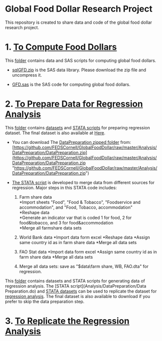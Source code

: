 # Global Food Dollar Research Project 

This repository is created to share data and code of the global food dollar research project. 

# 1. [To Compute Food Dollars](ComputeFoodDollar)

This [folder](ComputeFoodDollar) contains data and SAS scripts for computing global food dollars. 

- [sqlGFD.zip](ComputeFoodDollar\sqlGFD.zip) is the SAS data library. Please download the zip file and uncompress it. 

- [GFD.sas](ComputeFoodDollar\GFD.sas) is the SAS code for computing global food dollars. 

# 2. [To Prepare Data for Regression Analysis](Analysis/DataPreparation)


This [folder](Analysis/DataPreparation/) contains [datasets](https://github.com/FEDSCornell/GlobalFoodDollar/raw/master/Analysis/DataPreparation/DataPreparation.zip) and [STATA scripts](DataPreparation.do) for preparing regression dataset. The final dataset is also available at [Here](https://github.com/FEDSCornell/GlobalFoodDollar/raw/master/Analysis/RegressionAnalysis/Data.zip).

- You can download The [DataPreparation zipped folder](https://github.com/FEDSCornell/GlobalFoodDollar/raw/master/Analysis/DataPreparation/DataPreparation.zip) from: 
[https://github.com/FEDSCornell/GlobalFoodDollar/raw/master/Analysis/DataPreparation/DataPreparation.zip](https://github.com/FEDSCornell/GlobalFoodDollar/raw/master/Analysis/DataPreparation/DataPreparation.zip "https://github.com/FEDSCornell/GlobalFoodDollar/raw/master/Analysis/DataPreparation/DataPreparation.zip")

- [The STATA script](Analysis/DataPreparation/DataPreparation.do) is developed to merge data from different sources for regression. Major steps in this STATA code includes:
	1. Farm share data	
	*Import sheets "Food", "Food & Tobacco", "Foodservice and accommodation", and "Food, Tobacco, accommodation"		
	*Reshape data		
	*Generate an indicator var that is coded 1 for food, 2 for food&tobacco, and 3 for food&accommodation		
	*Merge all farmshare data sets
	

	2. World Bank data
	*Import data form excel
	*Reshape data
	*Assign same country id as in farm share data
	*Merge all data sets		

	3. FAO Stat data
	*Import data form excel
	*Assign same country id as in farm share data
	*Merge all data sets
				
	4. Merge all data sets: save as "$data\farm share, WB, FAO.dta" for regression.

This [folder](Analysis/DataPreparation) contains datasets and STATA scripts for generating data of regression analysis. The [STATA script](Analysis/DataPreparation/Data Preparation.do) and [STATA datasets](Analysis/DataPreparation/DataPreparation.zip) can be used to replicate the dataset for [regression analysis](Analysis/RegressionAnalysis). The final dataset  is also available to download if you prefer to skip the data preparation step. 

# 3. [To Replicate the Regression Analysis](Analysis/RegressionAnalysis)
